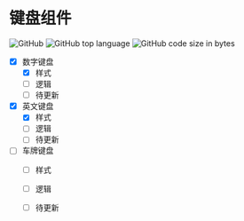 # 键盘组件

![GitHub](https://img.shields.io/github/license/SevenDreamYang/SDY_keyboard)
![GitHub top language](https://img.shields.io/github/languages/top/SevenDreamYang/SDY_keyboard)
![GitHub code size in bytes](https://img.shields.io/github/languages/code-size/SevenDreamYang/SDY_keyboard)

- [x] 数字键盘
  - [x] 样式
  - [ ] 逻辑
  - [ ] 待更新
- [x] 英文键盘
  - [x] 样式
  - [ ] 逻辑
  - [ ] 待更新
- [ ] 车牌键盘
  - [ ] 样式
  - [ ] 逻辑
  - [ ] 待更新

